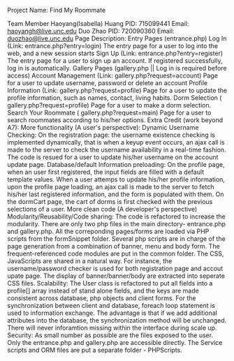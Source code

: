 Project Name: Find My Roommate

Team Member
Haoyang(Isabella) Huang
PID: 715099441
Email: haoyangh@live.unc.edu
Duo Zhao
PID: 720090360
Email: duozhao@live.unc.edu
Page Description:
Entry Pages (entrance.php)
Log In (Link: entrance.php?entry=login) 
     The entry page for a user to log into the web, and a new session starts
Sign Up (Link: entrance.php?entry=register) 
     The entry page for a user to sign up an account. If registered successfully, log in is automatically.
Gallery Pages (gallery.php || Log in is required before access)
Account Management (Link: gallery.php?request=account) 
     Page for a user to update username, password or delete an account
Profile Information (Link: gallery.php?request=profile) 
     Page for a user to update the profile information, such as names, contact, living habits.
Dorm Selection ( gallery.php?request=profile) 
     Page for a user to make a dorm selection.
Search Your Roommate ( gallery.php?request=main) 
     Page for a user to search roommates according to his/her options.
Extra Credit (work beyond A7):
More functionality (A user's perspective):
Dynamic Username Checking:
On the registration page: the username existence checking is implemented dynamically, that is when a keyup event occurs, an ajax call is made to the server to check the username availability in a real-time fashion.
The code is resued for a user to update his/her username on the account update page.
Database/default Information preloading:
On the profile page, when an user first registered, the input fields are filled with a default template values. When a user attemps to update his/her profile information, upon the profile page loading, an ajax call is made to the server to fetch his/her last registered information, and the form is populated with them.
On the dormCart page, the cart of dorms is first checked with the previous selections of a user.
More clean code (A developer's perspective)
Modularity/Reusability/Code sharing: The code is refactored to increase the modularity. There are only two php files in the main directory- entrance.php and gallery.php. All the correponding pages/forms are loaded via PHP scripts from the formSnippet folder. Several php scripts are in charge of the page generation from a combination of banner, menu and body form. The frequent-referenced code modules are put in the common folder. The CSS, JavaScripts are shared in a natural way. For instance, the username/password checker is used for both registration page and accout upate page. The display of banner/banner/body are extracted into seperate CSS files.
Scalability: The User class is refactored to put all fields into a profile[] array instead of stand alone fields, and the keys are made consistent across database, php objects and client forms. For the synchronization between client and database, foreach loop statement is used to information exchange. The advantage is that if we add additional attributes into the database, the synchronization method will be unchanged. There will never inforamtion missing within the interface during scale up.
Security: As small number as possible are the files exposed to the user. Only the entrance.php and gallery.php are accessible directly. The Service scripts and ORM files are put a separate folder - PHPScripts.
